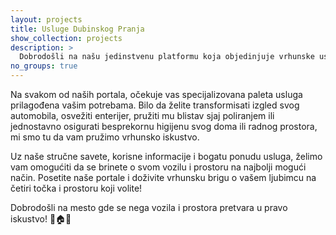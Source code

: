 ```yaml
---
layout: projects
title: Usluge Dubinskog Pranja
show_collection: projects
description: >
  Dobrodošli na našu jedinstvenu platformu koja objedinjuje vrhunske usluge očuvanja i unapređenja izgleda vašeg automobila, kao i čišćenje i održavanje vašeg doma, stana, restorana i drugih prostora. Naša stručnost obuhvata četiri specijalizovana portala: [DubinskoPranje.ba](https://dubinskopranje.ba), [DubinskoCiscenje.ba](https://dubinskociscenje.ba), [PoliranjeAuta.ba](https://poliranjeauta.ba) i [PranjeAuta.ba](https://pranjeauta.ba). Posvećeni smo pružanju vrhunskog iskustva čišćenja i održavanja vašeg vozila, kao i čišćenja i obnavljanja različitih prostora.
no_groups: true
---
```


Na svakom od naših portala, očekuje vas specijalizovana paleta usluga prilagođena vašim potrebama. Bilo da želite transformisati izgled svog automobila, osvežiti enterijer, pružiti mu blistav sjaj poliranjem ili jednostavno osigurati besprekornu higijenu svog doma ili radnog prostora, mi smo tu da vam pružimo vrhunsko iskustvo.

Uz naše stručne savete, korisne informacije i bogatu ponudu usluga, želimo vam omogućiti da se brinete o svom vozilu i prostoru na najbolji mogući način. Posetite naše portale i doživite vrhunsku brigu o vašem ljubimcu na četiri točka i prostoru koji volite!

Dobrodošli na mesto gde se nega vozila i prostora pretvara u pravo iskustvo! 🚗🏠✨